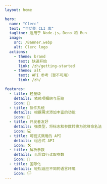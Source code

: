 ```yaml
---
layout: home

hero:
  name: "Clerc"
  text: "全功能 CLI 库"
  tagline: 适用于 Node.js，Deno 和 Bun
  image: 
    src: /Banner.webp
    alt: Clerc logo
  actions:
    - theme: brand
      text: 快速开始
      link: /zh/getting-started
    - theme: alt
      text: API 参考（暂不可用）
      link: /zh/

features:
  - title: 轻量级
    details: 依赖项捆绑与压缩
    icon: 🎈
  - title: 插件系统
    details: 根据需求添加丰富的功能
    icon: 💉
  - title: 开发者友好
    details: 强类型，将标志和参数转换为驼峰命名法
    icon: 💻
  - title: 可链式调用的 API
    details: 组合式 API
    icon: 🛠️
  - title: 解析参数
    details: 无需自行读取参数
    icon: 🧬
  - title: 国际化
    details: 轻松适应不同的语言环境
    icon: 🏳️
---
```

